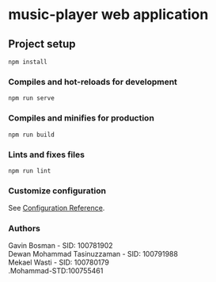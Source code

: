 # music-player web application

## Project setup
```
npm install
```

### Compiles and hot-reloads for development
```
npm run serve
```

### Compiles and minifies for production
```
npm run build
```

### Lints and fixes files
```
npm run lint
```

### Customize configuration
See [Configuration Reference](https://cli.vuejs.org/config/).

### Authors
Gavin Bosman - SID: 100781902 <br>
Dewan Mohammad Tasinuzzaman - SID: 100791988<br>
Mekael Wasti - SID: 100780179 <br>
.Mohammad-STD:100755461<br>
